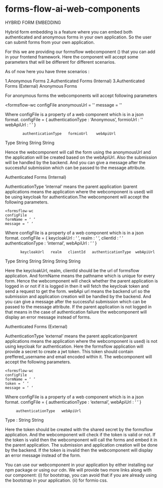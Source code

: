# forms-flow-ai-web-components
HYBRID FORM EMBEDDING

Hybrid form embedding is a feature where you can embed both authenticated and anonymous forms in your own application. So the user can submit forms from your own application. 

For this we are providing our formsflow webcomponent (<formsflow-wc></formsflow-wc>) that you can add in your frontend framework. Here the component will accept some parameters that will be different for different scenarios.

 As of now here you have three scenarios :

1.Anonymous Forms
2.Authenticated Forms (Internal)
3.Authenticated Forms (External)
Anonymous Forms

For anonymous forms the webcomponents will accept following parameters

<formsflow-wc
	configFile
	anonymousUrl = ''
	message = ''
>
</formsflow-wc>

Where configFile is a property of a web component which  is in a json format.
configFile =	 {
	authenticationType : ‘Anonymous’,
	formioUrl : ''
    webApiUrl : ‘ ’
}


            authenticationType   formioUrl    webApiUrl
Type        String               String       String
 
Hence the webcomponent will call the form using the anonymousUrl and the application will be created based on the webApiUrl. Also the submission will be handled by the backend. And you can give a message after the successful submission which can be passed to the message attribute.

Authenticated Forms (Internal)

AuthenticationType ‘internal’ means the parent application (parent applications means the application where the webcomponent is used) will be using keycloak for authentication.The webcomponent will accept the following parameters. 

	<formsflow-wc
	configFile
	formName = ‘ ’
	message = ‘ ‘
>
</formsflow-wc>

Where configFile is a property of a web component which  is in a json format.
configFile =	 {
	keycloakUrl :  ‘ ’,
	realm : ‘ ‘,
	clientId : ‘ ’
	authenticationType : ‘internal’,
	webApiUrl : ‘ ’
}

           keycloakUrl   realm   clientId   authenticationType  webApiUrl
Type       String        String  String     String              String
 
Here the keycloakUrl, realm, clientId should be the url of formsflow application. And formName means the pathname which is unique for every form. Hence the webcomponent will check whether the parent application is logged in or not if it is logged in then it will fetch the keycloak token and send a request to get the form. webApi url means the backend url so the submission and application creation will be handled by the backend. And you can give a message after the successful submission which can be passed to the message attribute. If the parent application is not logged in that means in the case of authentication failure the webcomponent will display an error message instead of forms.

Authenticated Forms (External)

AuthenticationType ‘external’ means the parent application(parent applications means the application where the webcomponent is used) is not using keycloak for authentication. Here the formsflow application will provide a secret to create a jwt token. This token should contain preffered_username and email encoded within it. The webcomponent will accept the following parameters. 

	<formsflow-wc
	configFile
	formName = ‘ ’
	token = ‘ ‘
	message = ‘ ‘
>
</formsflow-wc>
Where configFile is a property of a web component which  is in a json format.
configFile =	 {
	authenticationType : ‘external’,
	webApiUrl : ‘ ’
}



         authenticationType   webApiUrl 
Type :   String               String



Here the token should be created with the shared secret by the formsflow application. And the webcomponent will check if the token is valid or not. If the token is valid then the webcomponent will call the forms and embed it in the parent application. The submission and application creation will be done by the backend. If the token is invalid then the webcomponent will display an error message instead of the form.

You can use our webcomponent in your application by either installing our npm package or using our cdn. We will provide two more links along with our component: (i) for bootstrap, you can avoid that if you are already using the bootstrap in your application. (ii) for formio css.







